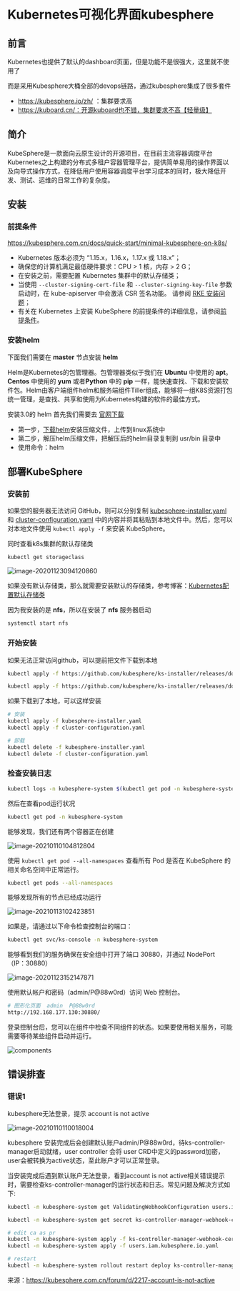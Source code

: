 # Kubernetes可视化界面kubesphere

## 前言

Kubernetes也提供了默认的dashboard页面，但是功能不是很强大，这里就不使用了

而是采用Kubesphere大桶全部的devops链路，通过kubesphere集成了很多套件

- https://kubesphere.io/zh/ ：集群要求高
- https://kuboard.cn/：开源kuboard也不错，集群要求不高【轻量级】

## 简介

KubeSphere是一款面向云原生设计的开源项目，在目前主流容器调度平台Kubernetes之上构建的分布式多租户容器管理平台，提供简单易用的操作界面以及向导式操作方式，在降低用户使用容器调度平台学习成本的同时，极大降低开发、测试、运维的日常工作的复杂度。

## 安装

### 前提条件

https://kubesphere.com.cn/docs/quick-start/minimal-kubesphere-on-k8s/

- Kubernetes 版本必须为 “1.15.x，1.16.x，1.17.x 或 1.18.x”；
- 确保您的计算机满足最低硬件要求：CPU > 1 核，内存 > 2 G；
- 在安装之前，需要配置 Kubernetes 集群中的默认存储类；
- 当使用 `--cluster-signing-cert-file` 和 `--cluster-signing-key-file` 参数启动时，在 kube-apiserver 中会激活 CSR 签名功能。 请参阅 [RKE 安装问题](https://github.com/kubesphere/kubesphere/issues/1925#issuecomment-591698309)；
- 有关在 Kubernetes 上安装 KubeSphere 的前提条件的详细信息，请参阅[前提条件](https://kubesphere.com.cn/docs/installing-on-kubernetes/introduction/prerequisites/)。

### 安装helm

下面我们需要在 **master** 节点安装 **helm**

Helm是Kubernetes的包管理器。包管理器类似于我们在 **Ubuntu** 中使用的 **apt**。**Centos** 中使用的 **yum** 或者**Python** 中的 **pip** 一样，能快速查找、下载和安装软件包。Helm由客户端组件helm和服务端组件Tiller组成，能够将一组K8S资源打包统一管理，是查找、共享和使用为Kubernetes构建的软件的最佳方式。

安装3.0的 helm 首先我们需要去 [官网下载](https://helm.sh/docs/intro/quickstart/)

- 第一步，[下载helm](https://github.com/helm/helm/releases)安装压缩文件，上传到linux系统中
- 第二步，解压helm压缩文件，把解压后的helm目录复制到 usr/bin 目录中
- 使用命令：helm

## 部署KubeSphere

### 安装前

如果您的服务器无法访问 GitHub，则可以分别复制 [kubesphere-installer.yaml](https://github.com/kubesphere/ks-installer/releases/download/v3.0.0/kubesphere-installer.yaml) 和 [cluster-configuration.yaml](https://github.com/kubesphere/ks-installer/releases/download/v3.0.0/cluster-configuration.yaml) 中的内容并将其粘贴到本地文件中。然后，您可以对本地文件使用 `kubectl apply -f` 来安装 KubeSphere。

同时查看k8s集群的默认存储类

```bash
kubectl get storageclass
```

![image-20201123094120860](images/image-20201123094120860.png)

如果没有默认存储类，那么就需要安装默认的存储类，参考博客：[Kubernetes配置默认存储类](http://moguit.cn/#/info?blogOid=575)

因为我安装的是 **nfs**，所以在安装了 **nfs** 服务器启动

```bash
systemctl start nfs
```

### 开始安装

如果无法正常访问github，可以提前把文件下载到本地

```BASH
kubectl apply -f https://github.com/kubesphere/ks-installer/releases/download/v3.0.0/kubesphere-installer.yaml

kubectl apply -f https://github.com/kubesphere/ks-installer/releases/download/v3.0.0/cluster-configuration.yaml
```

如果下载到了本地，可以这样安装

```bash
# 安装
kubectl apply -f kubesphere-installer.yaml
kubectl apply -f cluster-configuration.yaml

# 卸载
kubectl delete -f kubesphere-installer.yaml
kubectl delete -f cluster-configuration.yaml
```

### 检查安装日志

```bash
kubectl logs -n kubesphere-system $(kubectl get pod -n kubesphere-system -l app=ks-install -o jsonpath='{.items[0].metadata.name}') -f
```

然后在查看pod运行状况

```bash
kubectl get pod -n kubesphere-system
```

能够发现，我们还有两个容器正在创建

![image-20210110104812804](images/image-20210110104812804.png)

使用 `kubectl get pod --all-namespaces` 查看所有 Pod 是否在 KubeSphere 的相关命名空间中正常运行。

```bash
kubectl get pods --all-namespaces
```

能够发现所有的节点已经成功运行

![image-20210113102423851](images/image-20210113102423851.png)

如果是，请通过以下命令检查控制台的端口：

```bash
kubectl get svc/ks-console -n kubesphere-system
```

能够看到我们的服务确保在安全组中打开了端口 30880，并通过 NodePort（IP：30880）

![image-20201123152147871](images/image-20201123152147871.png)

使用默认帐户和密码（admin/P@88w0rd）访问 Web 控制台。

```bash
# 图形化页面  admin  P@88w0rd
http://192.168.177.130:30880/
```

登录控制台后，您可以在组件中检查不同组件的状态。如果要使用相关服务，可能需要等待某些组件启动并运行。

![components](images/kubesphere-components-zh.png)



## 错误排查

### 错误1

kubesphere无法登录，提示 account is not active

![image-20210110110018004](images/image-20210110110018004.png)

kubesphere 安装完成后会创建默认账户admin/P@88w0rd，待ks-controller-manager启动就绪，user controller 会将 user CRD中定义的password加密，user会被转换为active状态，至此账户才可以正常登录。

当安装完成后遇到默认账户无法登录，看到account is not active相关错误提示时，需要检查ks-controller-manager的运行状态和日志。常见问题及解决方式如下:

```bash
kubectl -n kubesphere-system get ValidatingWebhookConfiguration users.iam.kubesphere.io -o yaml >> users.iam.kubesphere.io.yaml

kubectl -n kubesphere-system get secret ks-controller-manager-webhook-cert -o yaml >> ks-controller-manager-webhook-cert.yaml

# edit ca as pr
kubectl -n kubesphere-system apply -f ks-controller-manager-webhook-cert.yaml
kubectl -n kubesphere-system apply -f users.iam.kubesphere.io.yaml

# restart
kubectl -n kubesphere-system rollout restart deploy ks-controller-manager
```

来源：https://kubesphere.com.cn/forum/d/2217-account-is-not-active

